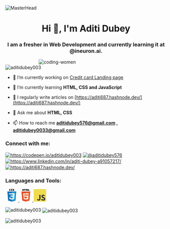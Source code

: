 ![MasterHead](https://camo.githubusercontent.com/48ec00ed4c84e771db4a1db90b56352923a8d644452a32b434d68e97006c9337/68747470733a2f2f63686b736b696c6c732e636f6d2f77702d636f6e74656e742f75706c6f6164732f323032302f30342f504e432d416e696d617465642d42616e6e6572732e676966)
<h1 align="center">Hi 👋, I'm Aditi Dubey</h1>
<h3 align="center">I am a fresher in Web Development and currently learning it at @ineuron.ai.</h3>
<img  align = "right" src="https://miro.medium.com/max/720/1*qdAW1TjCN57h1lbuuzvchg.gif" alt="coding-women" width="400">
<p align="left"> <img src="https://komarev.com/ghpvc/?username=aditidubey003&label=Profile%20views&color=0e75b6&style=flat" alt="aditidubey003" /> </p>

- 🔭 I’m currently working on [Credit card Landing page](https://github.com/aditidubey003/FSJS-Project-7)

- 🌱 I’m currently learning **HTML, CSS and JavaScript**

- 📝 I regularly write articles on [https://aditi687.hashnode.dev/](https://aditi687.hashnode.dev/)

- 💬 Ask me about **HTML, CSS**

- 📫 How to reach me **aditidubey576@gmail.com , aditidubey0033@gmail.com**

<h3 align="left">Connect with me:</h3>
<p align="left">
<a href="https://codepen.io/https://codepen.io/aditidubey003" target="blank"><img align="center" src="https://raw.githubusercontent.com/rahuldkjain/github-profile-readme-generator/master/src/images/icons/Social/codepen.svg" alt="https://codepen.io/aditidubey003" height="30" width="40" /></a>
<a href="https://twitter.com/@aditidubey576" target="blank"><img align="center" src="https://raw.githubusercontent.com/rahuldkjain/github-profile-readme-generator/master/src/images/icons/Social/twitter.svg" alt="@aditidubey576" height="30" width="40" /></a>
<a href="https://linkedin.com/in/https://www.linkedin.com/in/aditi-dubey-a91057217/" target="blank"><img align="center" src="https://raw.githubusercontent.com/rahuldkjain/github-profile-readme-generator/master/src/images/icons/Social/linked-in-alt.svg" alt="https://www.linkedin.com/in/aditi-dubey-a91057217/" height="30" width="40" /></a>
<a href="https://hashnode.com/https://aditi687.hashnode.dev/" target="blank"><img align="center" src="https://raw.githubusercontent.com/rahuldkjain/github-profile-readme-generator/master/src/images/icons/Social/hashnode.svg" alt="https://aditi687.hashnode.dev/" height="30" width="40" /></a>
</p>

<h3 align="left">Languages and Tools:</h3>
<p align="left"> <a href="https://www.w3schools.com/css/" target="_blank" rel="noreferrer"> <img src="https://raw.githubusercontent.com/devicons/devicon/master/icons/css3/css3-original-wordmark.svg" alt="css3" width="40" height="40"/> </a> <a href="https://www.w3.org/html/" target="_blank" rel="noreferrer"> <img src="https://raw.githubusercontent.com/devicons/devicon/master/icons/html5/html5-original-wordmark.svg" alt="html5" width="40" height="40"/> </a> <a href="https://developer.mozilla.org/en-US/docs/Web/JavaScript" target="_blank" rel="noreferrer"> <img src="https://raw.githubusercontent.com/devicons/devicon/master/icons/javascript/javascript-original.svg" alt="javascript" width="40" height="40"/> </a> </p>

<p><img align="left" src="https://github-readme-stats.vercel.app/api/top-langs?username=aditidubey003&show_icons=true&locale=en&layout=compact" alt="aditidubey003" /></p>

<p>&nbsp;<img align="center" src="https://github-readme-stats.vercel.app/api?username=aditidubey003&show_icons=true&locale=en" alt="aditidubey003" /></p>

<p><img align="center" src="https://github-readme-streak-stats.herokuapp.com/?user=aditidubey003&" alt="aditidubey003" /></p>

